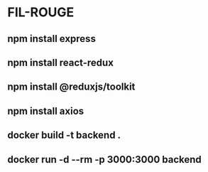 # FIL-ROUGE

## npm install express

## npm install react-redux

## npm install @reduxjs/toolkit

## npm install axios

## docker build -t backend .

## docker run -d --rm -p 3000:3000 backend
